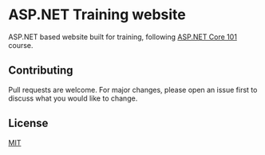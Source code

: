 # ASP.NET Training website

ASP.NET based website built for training, following [ASP.NET Core 101](https://www.youtube.com/playlist?list=PLdo4fOcmZ0oW8nviYduHq7bmKode-p8Wy) course.

## Contributing
Pull requests are welcome. For major changes, please open an issue first to discuss what you would like to change.

## License
[MIT](https://choosealicense.com/licenses/mit/)
